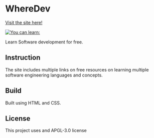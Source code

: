 # WhereDev
[Visit the site here!](https://markussdemidovs.github.io/WhereDev/)

[![You can learn:](https://skillicons.dev/icons?i=js,html,css,cpp,cs,c,postgres,py,r,rust,react,java,ts)](https://skillicons.dev)

Learn Software development for free.

## Instruction
The site includes multiple links on free resources on learning multiple software engineering languages and concepts.

## Build
Built using HTML and CSS.

## License
This project uses and APGL-3.0 license
